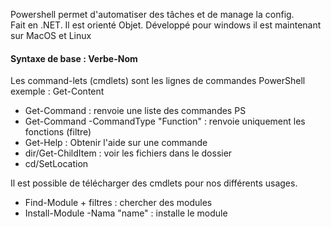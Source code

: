 
Powershell permet d'automatiser des tâches et de manage la config.  
Fait en .NET.
Il est orienté Objet.
Développé pour windows il est maintenant sur MacOS et Linux 

#### **Syntaxe de base : Verbe-Nom**
Les command-lets (cmdlets) sont les lignes de commandes PowerShell exemple : Get-Content

- Get-Command : renvoie une liste des commandes PS
- Get-Command -CommandType "Function" : renvoie uniquement les fonctions (filtre)
- Get-Help : Obtenir l'aide sur une commande
- dir/Get-ChildItem : voir les fichiers dans le dossier
- cd/SetLocation

Il est possible de télécharger des cmdlets pour nos différents usages. 
- Find-Module + filtres : chercher des modules
- Install-Module -Nama "name" : installe le module
